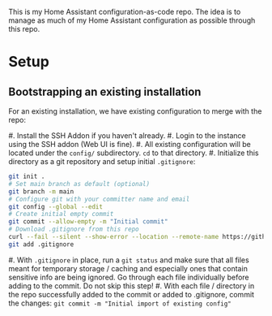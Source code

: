 This is my Home Assistant configuration-as-code repo. The idea is to manage as much of my Home Assistant configuration as possible through this repo.

# Setup

## Bootstrapping an existing installation

For an existing installation, we have existing configuration to merge with the repo:

#. Install the SSH Addon if you haven't already.
#. Login to the instance using the SSH addon (Web UI is fine).
#. All existing configuration will be located under the `config/` subdirectory. `cd` to that directory.
#. Initialize this directory as a git repository and setup initial `.gitignore`:

```bash
git init .
# Set main branch as default (optional)
git branch -m main
# Configure git with your committer name and email
git config --global --edit
# Create initial empty commit
git commit --allow-empty -m "Initial commit"
# Download .gitignore from this repo
curl --fail --silent --show-error --location --remote-name https://github.com/teekennedy/hass-config/raw/main/.gitignore
git add .gitignore
```

#. With `.gitignore` in place, run a `git status` and make sure that all files meant for temporary storage / caching and especially ones that contain sensitive info are being ignored. Go through each file individually before adding to the commit. Do not skip this step!
#. With each file / directory in the repo successfully added to the commit or added to .gitignore, commit the changes:
`git commit -m "Initial import of existing config"`
